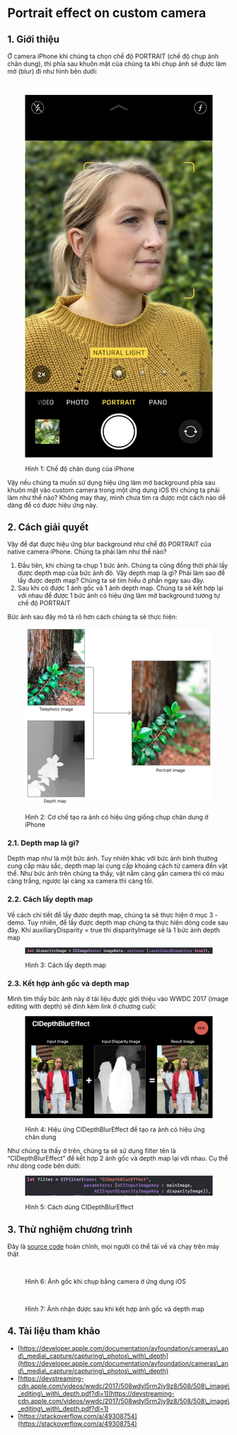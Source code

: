 # Portrait effect on custom camera

## 1. Giới thiệu

Ở camera iPhone khi chúng ta chọn chế độ PORTRAIT (chế độ chụp ảnh chân dung), thì phía sau khuôn mặt của chúng ta khi chụp ảnh sẽ được làm mờ (blur) đi như hình bên dưới:

<figure><img src="../.gitbook/assets/portrait-effect-on-custom-camera/IMG_1340.png" alt=""><figcaption></figcaption></figure>

<figure><img src="../.gitbook/assets/portrait-effect-on-custom-camera/Untitled.png" alt=""><figcaption><p>Hình 1: Chế độ chân dung của iPhone</p></figcaption></figure>

Vậy nếu chúng ta muốn sử dụng hiệu ứng làm mờ background phía sau khuôn mặt vào custom camera trong một ứng dụng iOS thì chúng ta phải làm như thế nào? Không may thay, mình chưa tìm ra được một cách nào dễ dàng để có được hiệu ứng này.

## 2. Cách giải quyết

Vậy để đạt được hiệu ứng blur background như chế độ PORTRAIT của native camera iPhone. Chúng ta phải làm như thế nào?

1. Đầu tiên, khi chúng ta chụp 1 bức ảnh. Chúng ta cũng đồng thời phải lấy được depth map của bức ảnh đó. Vậy depth map là gì? Phải làm sao để lấy được depth map? Chúng ta sẽ tìm hiểu ở phần ngay sau đây.
2. Sau khi có được 1 ảnh gốc và 1 ảnh depth map. Chúng ta sẽ kết hợp lại với nhau để được 1 bức ảnh có hiệu ứng làm mờ background tương tự chế độ PORTRAIT

Bức ảnh sau đây mô tả rõ hơn cách chúng ta sẽ thực hiện:

<figure><img src="../.gitbook/assets/portrait-effect-on-custom-camera/Untitled 1.png" alt=""><figcaption><p>Hình 2: Cơ chế tạo ra ảnh có hiệu ứng giống chụp chân dung ở iPhone</p></figcaption></figure>

### 2.1. Depth map là gì?

Depth map như là một bức ảnh. Tuy nhiên khác với bức ảnh bình thường cung cấp màu sắc, depth map lại cung cấp khoảng cách từ camera đến vật thể. Như bức ảnh trên chúng ta thấy, vật nằm càng gần camera thì có màu càng trắng, ngược lại càng xa camera thì càng tối.

### 2.2. Cách lấy depth map

Về cách chi tiết để lấy được depth map, chúng ta sẽ thực hiện ở mục 3 - demo. Tuy nhiên, để lấy được depth map chúng ta thực hiện dòng code sau đây. Khi auxiliaryDisparity = true thì disparityImage sẽ là 1 bức ảnh depth map

<figure><img src="../.gitbook/assets/portrait-effect-on-custom-camera/Screen_Shot_2022-05-15_at_11.36.38.png" alt=""><figcaption><p>Hình 3: Cách lấy depth map</p></figcaption></figure>

### 2.3. Kết hợp ảnh gốc và depth map

Mình tìm thấy bức ảnh này ở tài liệu được giới thiệu vào WWDC 2017 (image editing with depth) sẽ đính kèm link ở chương cuối:

<figure><img src="../.gitbook/assets/portrait-effect-on-custom-camera/Screen_Shot_2022-05-15_at_11.47.51.png" alt=""><figcaption><p>Hình 4: Hiệu ứng CIDepthBlurEffect để tạo ra ảnh có hiệu ứng chân dung</p></figcaption></figure>

Như chúng ta thấy ở trên, chúng ta sẽ sử dụng filter tên là “CIDepthBlurEffect” để kết hợp 2 ảnh gốc và depth map lại với nhau. Cụ thể như dòng code bên dưới:

<figure><img src="../.gitbook/assets/portrait-effect-on-custom-camera/Screen_Shot_2022-05-15_at_11.46.56.png" alt=""><figcaption><p>Hình 5: Cách dùng CIDepthBlurEffect</p></figcaption></figure>

## 3. Thử nghiệm chương trình

Đây là [source code](https://github.com/kien-hoang/portrait\_camera\_effect) hoàn chỉnh, mọi người có thể tải về và chạy trên máy thật

<div>

<figure><img src="../.gitbook/assets/portrait-effect-on-custom-camera/IMG_1340.png" alt=""><figcaption><p>Hình 6: Ảnh gốc khi chụp bằng camera ở ứng dụng iOS</p></figcaption></figure>

 

<figure><img src="../.gitbook/assets/portrait-effect-on-custom-camera/IMG_1341.png" alt=""><figcaption><p>Hình 7: Ảnh nhận được sau khi kết hợp ảnh gốc và depth map</p></figcaption></figure>

</div>

## 4. Tài liệu tham khảo

* [https://developer.apple.com/documentation/avfoundation/cameras\_and\_media\_capture/capturing\_photos\_with\_depth](https://developer.apple.com/documentation/avfoundation/cameras\_and\_media\_capture/capturing\_photos\_with\_depth)
* [https://devstreaming-cdn.apple.com/videos/wwdc/2017/508wdyl5rm2jy9z8/508/508\_image\_editing\_with\_depth.pdf?dl=1](https://devstreaming-cdn.apple.com/videos/wwdc/2017/508wdyl5rm2jy9z8/508/508\_image\_editing\_with\_depth.pdf?dl=1)
* [https://stackoverflow.com/a/49308754](https://stackoverflow.com/a/49308754)
